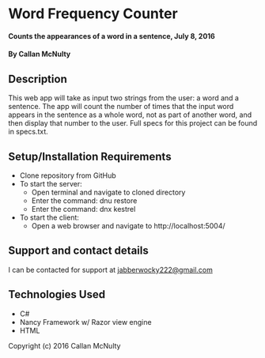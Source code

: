 # Word Frequency Counter

#### Counts the appearances of a word in a sentence, July 8, 2016

#### By Callan McNulty

## Description

This web app will take as input two strings from the user: a word and a sentence. The app will count the number of times that the input word appears in the sentence as a whole word, not as part of another word, and then display that number to the user.
Full specs for this project can be found in specs.txt.

## Setup/Installation Requirements

* Clone repository from GitHub
* To start the server:
  * Open terminal and navigate to cloned directory
  * Enter the command: dnu restore
  * Enter the command: dnx kestrel
* To start the client:
  * Open a web browser and navigate to http://localhost:5004/

## Support and contact details

I can be contacted for support at jabberwocky222@gmail.com

## Technologies Used

* C#
* Nancy Framework w/ Razor view engine
* HTML

Copyright (c) 2016 Callan McNulty
